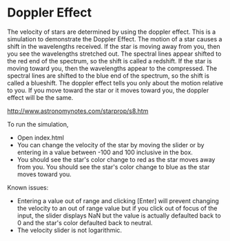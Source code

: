 # Doppler Effect
The velocity of stars are determined by using the doppler effect. This is a simulation to demonstrate the Doppler Effect. The motion of a star causes a shift in the wavelengths received. If the star is moving away from you, then you see the wavelengths stretched out. The spectral lines appear shifted to the red end of the spectrum, so the shift is called a redshift. If the star is moving toward you, then the wavelengths appear to the compressed. The spectral lines are shifted to the blue end of the spectrum, so the shift is called a blueshift. The doppler effect tells you only about the motion relative to you. If you move toward the star or it moves toward you, the doppler effect will be the same. 

http://www.astronomynotes.com/starprop/s8.htm

To run the simulation, 
- Open index.html
- You can change the velocity of the star by moving the slider or by entering in a value between -100 and 100 inclusive in the box.
- You should see the star's color change to red as the star moves away from you. You should see the star's color change to blue as the star moves toward you.

Known issues:
- Entering a value out of range and clicking [Enter] will prevent changing the velocity to an out of range value but if you click out of focus of the input, the slider displays NaN but the value is actually defaulted back to 0 and the star's color defaulted back to neutral.
- The velocity slider is not logarithmic.
